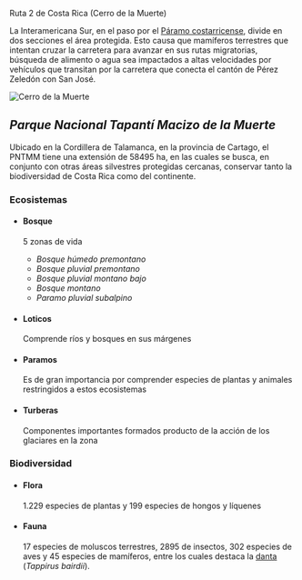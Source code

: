 Ruta 2 de Costa Rica (Cerro de la Muerte)

La Interamericana Sur, en el paso por el [Páramo costarricense](https://www.museocostarica.go.cr/nuestro-trabajo/investigaciones/historia-natural/paramos-de-talamanca/), divide en dos secciones el área protegida. Esto causa que mamíferos terrestres que intentan cruzar la carretera para avanzar en sus rutas migratorias, búsqueda de alimento o agua sea impactados a altas velocidades por vehículos que transitan por la carretera que conecta el cantón de Pérez Zeledón con San José. 

![Cerro de la Muerte](https://encrypted-tbn0.gstatic.com/images?q=tbn:ANd9GcTyUxyxz5oPTuDNEDHNd4HmSIAGdq5IIFFmaQ&s) 

## *Parque Nacional Tapantí Macizo de la Muerte*

Ubicado en la Cordillera de Talamanca, en la provincia de Cartago, el PNTMM tiene una extensión de 58495 ha, en las cuales se busca, en conjunto con otras áreas silvestres protegidas cercanas, conservar tanto la biodiversidad de Costa Rica como del continente.

### Ecosistemas

+ #### Bosque 
   5 zonas de vida
   
  + *Bosque húmedo premontano*
  + *Bosque pluvial premontano*
  + *Bosque pluvial montano bajo*
  + *Bosque montano* 
  + *Paramo pluvial subalpino*

+ #### Loticos
   Comprende ríos y bosques en sus márgenes

+ #### Paramos
  Es de gran importancia por comprender especies de plantas y animales restringidos a estos ecosistemas

+ #### Turberas
  Componentes importantes formados producto de la acción de los glaciares en la zona


### Biodiversidad

+ #### Flora
  1.229 especies de plantas y  199 especies de hongos y líquenes

+ #### Fauna
  17 especies de moluscos terrestres,  2895 de insectos, 302 especies de aves  y  45 especies de mamíferos, entre los cuales destaca la [danta](https://www.ucr.ac.cr/noticias/2017/06/13/la-danta-jardinera-del-bosque-en-riesgo.html) (*Tappirus bairdii*).

